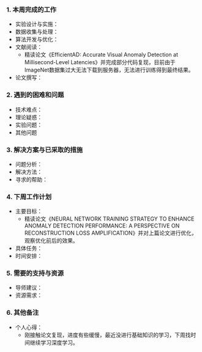 ### 1. 本周完成的工作



- 实验设计与实施：
- 数据收集与处理：
- 算法开发与优化：
- 文献阅读：
  - 精读论文《EfficientAD: Accurate Visual Anomaly Detection at Millisecond-Level Latencies》并完成部分代码复现，目前由于ImageNet数据集过大无法下载到服务器，无法进行训练得到最终结果。
- 论文撰写：

### 2. 遇到的困难和问题



- 技术难点：
- 理论疑惑：
- 实验问题：
- 其他问题

### 3. 解决方案与已采取的措施



- 问题分析：
- 解决方法：
- 寻求的帮助：

### 4. 下周工作计划



- 主要目标：
  - 精读论文《NEURAL NETWORK TRAINING STRATEGY TO ENHANCE ANOMALY DETECTION PERFORMANCE: A PERSPECTIVE ON RECONSTRUCTION LOSS AMPLIFICATION》并对上篇论文进行优化，观察优化前后的效果。
- 具体任务：
- 时间安排：

### **5. 需要的支持与资源**



- 导师建议：
- 资源需求：

### 6. 其他备注



- 个人心得：
  - 刚接触论文复现，进度有些缓慢，最近没进行基础知识的学习，下周找时间继续学习深度学习。